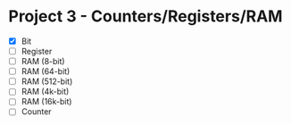# Project 3 - Counters/Registers/RAM

- [x] Bit
- [ ] Register
- [ ] RAM (8-bit)
- [ ] RAM (64-bit)
- [ ] RAM (512-bit)
- [ ] RAM (4k-bit)
- [ ] RAM (16k-bit)
- [ ] Counter